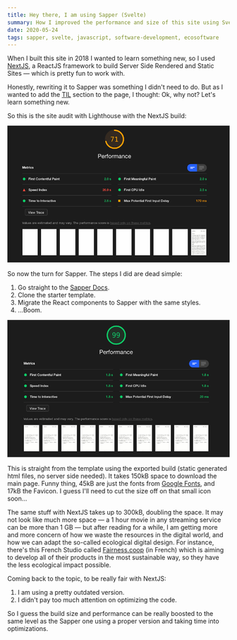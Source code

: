 ```yaml
---
title: Hey there, I am using Sapper (Svelte)
summary: How I improved the performance and size of this site using Svelte
date: 2020-05-24
tags: sapper, svelte, javascript, software-development, ecosoftware
---
```


When I built this site in 2018 I wanted to learn something new, so I used [NextJS](https://nextjs.org/), a ReactJS framework to build Server Side Rendered and Static Sites — which is pretty fun to work with.

Honestly, rewriting it to Sapper was something I didn't need to do. But as I wanted to add the [TIL](/til) section to the page, I thought: Ok, why not? Let's learn something new.

So this is the site audit with Lighthouse with the NextJS build:

![performance-next](/posts/improve-site/performance-next.png)

So now the turn for Sapper. The steps I did are dead simple:

1. Go straight to the [Sapper Docs](https://sapper.svelte.dev/docs).
2. Clone the starter template.
3. Migrate the React components to Sapper with the same styles.
4. ...Boom.

![performance-next](/posts/improve-site/performance-sapper.png)

This is straight from the template using the exported build (static generated html files, no server side needed).
It takes 150kB space to download the main page. Funny thing, 45kB are just the fonts from [Google Fonts](https://fonts.google.com/), and 17kB the Favicon. I guess I'll need to cut the size off on that small icon soon...

The same stuff with NextJS takes up to 300kB, doubling the space. It may not look like much more space — a 1 hour movie in any streaming service can be more than 1 GB — but after reading for a while, I am getting more and more concern of how we waste the resources in the digital world, and how we can adapt the so-called ecological digital design. For instance, there's this French Studio called [Fairness.coop](https://fairness.coop/) (in French) which is aiming to develop all of their products in the most sustainable way, so they have the less ecological impact possible.

Coming back to the topic, to be really fair with NextJS:

1. I am using a pretty outdated version.
2. I didn't pay too much attention on optimizing the code.

So I guess the build size and performance can be really boosted to the same level as the Sapper one using a proper version and taking time into optimizations.
